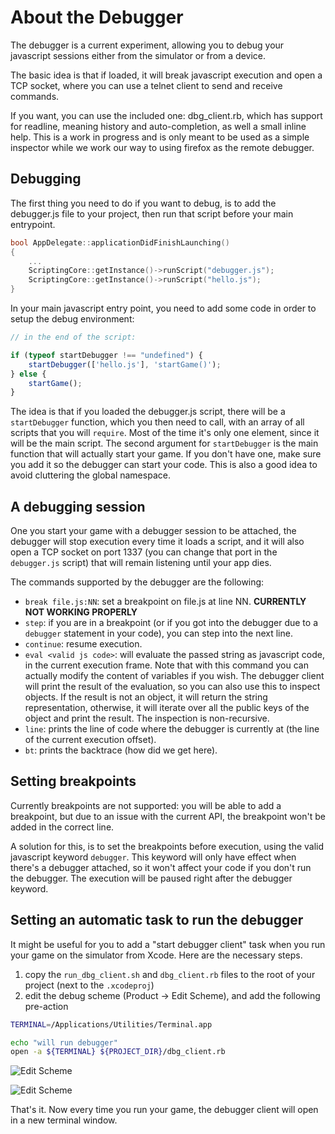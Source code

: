# About the Debugger

The debugger is a current experiment, allowing you to debug your javascript sessions either from the
simulator or from a device.

The basic idea is that if loaded, it will break javascript execution and open a TCP socket, where
you can use a telnet client to send and receive commands.

If you want, you can use the included one: dbg_client.rb, which has support for readline, meaning
history and auto-completion, as well a small inline help. This is a work in progress and is only
meant to be used as a simple inspector while we work our way to using firefox as the remote
debugger.

## Debugging

The first thing you need to do if you want to debug, is to add the debugger.js file to your project,
then run that script before your main entrypoint.

```c++
bool AppDelegate::applicationDidFinishLaunching()
{
	...
    ScriptingCore::getInstance()->runScript("debugger.js");
    ScriptingCore::getInstance()->runScript("hello.js");
}
```

In your main javascript entry point, you need to add some code in order to setup the debug
environment:

```javascript
// in the end of the script:

if (typeof startDebugger !== "undefined") {
	startDebugger(['hello.js'], 'startGame()');
} else {
	startGame();
}
```

The idea is that if you loaded the debugger.js script, there will be a `startDebugger` function,
which you then need to call, with an array of all scripts that you will `require`. Most of the time
it's only one element, since it will be the main script. The second argument for `startDebugger` is
the main function that will actually start your game. If you don't have one, make sure you add it
so the debugger can start your code. This is also a good idea to avoid cluttering the global
namespace.

## A debugging session

One you start your game with a debugger session to be attached, the debugger will stop execution
every time it loads a script, and it will also open a TCP socket on port 1337 (you can change that
port in the `debugger.js` script) that will remain listening until your app dies.

The commands supported by the debugger are the following:

* `break file.js:NN`: set a breakpoint on file.js at line NN. **CURRENTLY NOT WORKING PROPERLY**
* `step`: if you are in a breakpoint (or if you got into the debugger due to a `debugger` statement
  in your code), you can step into the next line.
* `continue`: resume execution.
* `eval <valid js code>`: will evaluate the passed string as javascript code, in the current
  execution frame. Note that with this command you can actually modify the content of variables if
  you wish. The debugger client will print the result of the evaluation, so you can also use this
  to inspect objects. If the result is not an object, it will return the string representation,
  otherwise, it will iterate over all the public keys of the object and print the result. The
  inspection is non-recursive.
* `line`: prints the line of code where the debugger is currently at (the line of the current
  execution offset).
* `bt`: prints the backtrace (how did we get here).

## Setting breakpoints

Currently breakpoints are not supported: you will be able to add a breakpoint, but due to an issue
with the current API, the breakpoint won't be added in the correct line.

A solution for this, is to set the breakpoints before execution, using the valid javascript keyword
`debugger`. This keyword will only have effect when there's a debugger attached, so it won't affect
your code if you don't run the debugger. The execution will be paused right after the debugger
keyword.

## Setting an automatic task to run the debugger

It might be useful for you to add a "start debugger client" task when you run your game on the
simulator from Xcode. Here are the necessary steps.

1. copy the `run_dbg_client.sh` and `dbg_client.rb` files to the root of your project (next to the
   `.xcodeproj`)
2. edit the debug scheme (Product -> Edit Scheme), and add the following pre-action

```sh
TERMINAL=/Applications/Utilities/Terminal.app

echo "will run debugger"
open -a ${TERMINAL} ${PROJECT_DIR}/dbg_client.rb
```

![Edit Scheme](https://raw.github.com/funkaster/cxx-generator/master/targets/spidermonkey/common/debugger1.png)

![Edit Scheme](https://raw.github.com/funkaster/cxx-generator/master/targets/spidermonkey/common/debugger2.png)

That's it. Now every time you run your game, the debugger client will open in a new terminal window.
